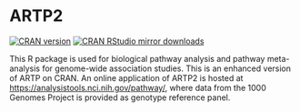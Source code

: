 # ARTP2

[![CRAN version](http://www.r-pkg.org/badges/version/ARTP2)](http://www.r-pkg.org/pkg/ARTP2)
[![CRAN RStudio mirror downloads](http://cranlogs.r-pkg.org/badges/grand-total/ARTP2)](http://www.r-pkg.org/pkg/ARTP2)

This R package is used for biological pathway analysis and pathway meta-analysis for genome-wide association studies. This is an enhanced version of ARTP on CRAN. An online application of ARTP2 is hosted at https://analysistools.nci.nih.gov/pathway/, where data from the 1000 Genomes Project is provided as genotype reference panel. 

